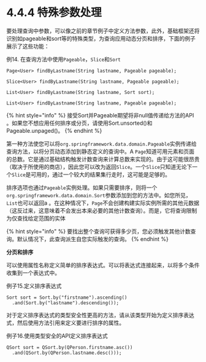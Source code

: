 # 4.4.4 特殊参数处理

要处理查询中参数，可以像之前的章节例子中定义方法参数，此外，基础框架还将识别如pageable和sort等的特殊类型，为查询应用动态分页和排序，下面的例子展示了这些功能：

 例14. 在查询方法中使用`Pageable`，`Slice`和`Sort`

```text
Page<User> findByLastname(String lastname, Pageable pageable);

Slice<User> findByLastname(String lastname, Pageable pageable);

List<User> findByLastname(String lastname, Sort sort);

List<User> findByLastname(String lastname, Pageable pageable);
```

{% hint style="info" %}
接受Sort并Pageable期望将非null值传递给方法的API 。如果您不想应用任何排序或分页，请使用Sort.unsorted\(\)和Pageable.unpaged\(\)。
{% endhint %}

第一种方法使您可以将`org.springframework.data.domain.Pageable`实例传递给查询方法，以将分页动态添加到静态定义的查询中。A `Page`知道可用元素和页面的总数。它是通过基础结构触发计数查询来计算总数来实现的。由于这可能很昂贵（取决于所使用的商店），因此您可以改为返回`Slice`。一个`Slice`只知道无论下一个`Slice`是可用的，通过一个较大的结果集行走时，这可能是足够的。

排序选项也通过`Pageable`实例处理。如果只需要排序，则将一个`org.springframework.data.domain.Sort`参数添加到您的方法中。如您所见，`List`也可以返回a 。在这种情况下，`Page`不会创建构建实际实例所需的其他元数据（这反过来，这意味着不会发出本来必要的其他计数查询）。而是，它将查询限制为仅查找给定范围的实体

{% hint style="info" %}
要找出整个查询可获得多少页，您必须触发其他计数查询。默认情况下，此查询派生自您实际触发的查询。
{% endhint %}

**分页和排序**

可以使用属性名称定义简单的排序表达式。可以将表达式连接起来，以将多个条件收集到一个表达式中。

例子15.定义排序表达式

```text
Sort sort = Sort.by("firstname").ascending()
  .and(Sort.by("lastname").descending());
```

对于定义排序表达式的类型安全性更高的方法，请从该类型开始为定义排序表达式，然后使用方法引用来定义要进行排序的属性。

例子16.使用类型安全的API定义排序表达式

```text
QSort sort = QSort.by(QPerson.firstname.asc())
  .and(QSort.by(QPerson.lastname.desc()));
```



